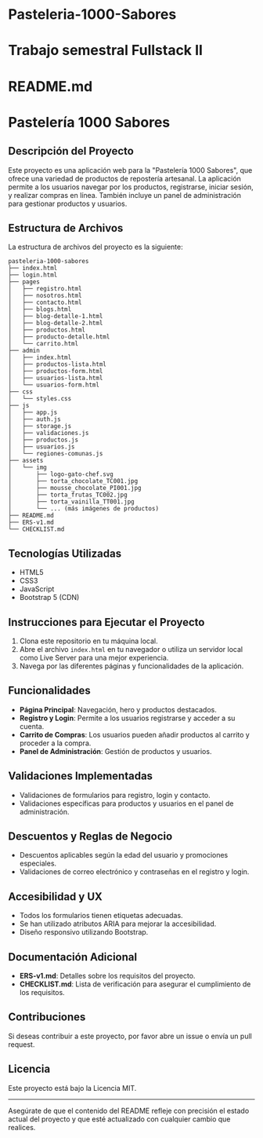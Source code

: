 
# Pasteleria-1000-Sabores
Trabajo semestral Fullstack II
=======
# README.md

# Pastelería 1000 Sabores

## Descripción del Proyecto

Este proyecto es una aplicación web para la "Pastelería 1000 Sabores", que ofrece una variedad de productos de repostería artesanal. La aplicación permite a los usuarios navegar por los productos, registrarse, iniciar sesión, y realizar compras en línea. También incluye un panel de administración para gestionar productos y usuarios.

## Estructura de Archivos

La estructura de archivos del proyecto es la siguiente:

```
pasteleria-1000-sabores
├── index.html
├── login.html
├── pages
│   ├── registro.html
│   ├── nosotros.html
│   ├── contacto.html
│   ├── blogs.html
│   ├── blog-detalle-1.html
│   ├── blog-detalle-2.html
│   ├── productos.html
│   ├── producto-detalle.html
│   └── carrito.html
├── admin
│   ├── index.html
│   ├── productos-lista.html
│   ├── productos-form.html
│   ├── usuarios-lista.html
│   └── usuarios-form.html
├── css
│   └── styles.css
├── js
│   ├── app.js
│   ├── auth.js
│   ├── storage.js
│   ├── validaciones.js
│   ├── productos.js
│   ├── usuarios.js
│   └── regiones-comunas.js
├── assets
│   └── img
│       ├── logo-gato-chef.svg
│       ├── torta_chocolate_TC001.jpg
│       ├── mousse_chocolate_PI001.jpg
│       ├── torta_frutas_TC002.jpg
│       ├── torta_vainilla_TT001.jpg
│       └── ... (más imágenes de productos)
├── README.md
├── ERS-v1.md
└── CHECKLIST.md
```

## Tecnologías Utilizadas

- HTML5
- CSS3
- JavaScript
- Bootstrap 5 (CDN)

## Instrucciones para Ejecutar el Proyecto

1. Clona este repositorio en tu máquina local.
2. Abre el archivo `index.html` en tu navegador o utiliza un servidor local como Live Server para una mejor experiencia.
3. Navega por las diferentes páginas y funcionalidades de la aplicación.

## Funcionalidades

- **Página Principal**: Navegación, hero y productos destacados.
- **Registro y Login**: Permite a los usuarios registrarse y acceder a su cuenta.
- **Carrito de Compras**: Los usuarios pueden añadir productos al carrito y proceder a la compra.
- **Panel de Administración**: Gestión de productos y usuarios.

## Validaciones Implementadas

- Validaciones de formularios para registro, login y contacto.
- Validaciones específicas para productos y usuarios en el panel de administración.

## Descuentos y Reglas de Negocio

- Descuentos aplicables según la edad del usuario y promociones especiales.
- Validaciones de correo electrónico y contraseñas en el registro y login.

## Accesibilidad y UX

- Todos los formularios tienen etiquetas adecuadas.
- Se han utilizado atributos ARIA para mejorar la accesibilidad.
- Diseño responsivo utilizando Bootstrap.

## Documentación Adicional

- **ERS-v1.md**: Detalles sobre los requisitos del proyecto.
- **CHECKLIST.md**: Lista de verificación para asegurar el cumplimiento de los requisitos.

## Contribuciones

Si deseas contribuir a este proyecto, por favor abre un issue o envía un pull request.

## Licencia

Este proyecto está bajo la Licencia MIT. 

---

Asegúrate de que el contenido del README refleje con precisión el estado actual del proyecto y que esté actualizado con cualquier cambio que realices.
